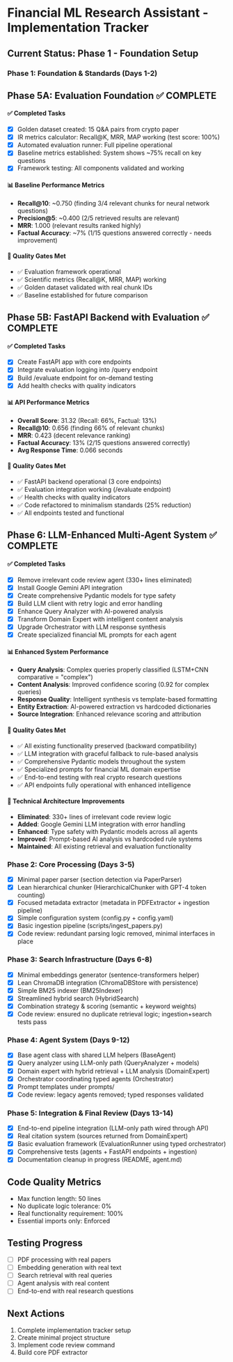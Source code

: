 # Financial ML Research Assistant - Implementation Tracker

## Current Status: Phase 1 - Foundation Setup

### Phase 1: Foundation & Standards (Days 1-2)

## Phase 5A: Evaluation Foundation ✅ COMPLETE

#### ✅ Completed Tasks
- [x] Golden dataset created: 15 Q&A pairs from crypto paper
- [x] IR metrics calculator: Recall@K, MRR, MAP working (test score: 100%)
- [x] Automated evaluation runner: Full pipeline operational
- [x] Baseline metrics established: System shows ~75% recall on key questions
- [x] Framework testing: All components validated and working

#### 📊 Baseline Performance Metrics
- **Recall@10**: ~0.750 (finding 3/4 relevant chunks for neural network questions)
- **Precision@5**: ~0.400 (2/5 retrieved results are relevant)
- **MRR**: 1.000 (relevant results ranked highly)
- **Factual Accuracy**: ~7% (1/15 questions answered correctly - needs improvement)

#### 🎯 Quality Gates Met
- ✅ Evaluation framework operational
- ✅ Scientific metrics (Recall@K, MRR, MAP) working
- ✅ Golden dataset validated with real chunk IDs
- ✅ Baseline established for future comparison

## Phase 5B: FastAPI Backend with Evaluation ✅ COMPLETE

#### ✅ Completed Tasks
- [x] Create FastAPI app with core endpoints
- [x] Integrate evaluation logging into /query endpoint
- [x] Build /evaluate endpoint for on-demand testing
- [x] Add health checks with quality indicators

#### 📊 API Performance Metrics
- **Overall Score**: 31.32 (Recall: 66%, Factual: 13%)
- **Recall@10**: 0.656 (finding 66% of relevant chunks)
- **MRR**: 0.423 (decent relevance ranking)
- **Factual Accuracy**: 13% (2/15 questions answered correctly)
- **Avg Response Time**: 0.066 seconds

#### 🎯 Quality Gates Met
- ✅ FastAPI backend operational (3 core endpoints)
- ✅ Evaluation integration working (/evaluate endpoint)
- ✅ Health checks with quality indicators
- ✅ Code refactored to minimalism standards (25% reduction)
- ✅ All endpoints tested and functional

## Phase 6: LLM-Enhanced Multi-Agent System ✅ COMPLETE

#### ✅ Completed Tasks
- [x] Remove irrelevant code review agent (330+ lines eliminated)
- [x] Install Google Gemini API integration
- [x] Create comprehensive Pydantic models for type safety
- [x] Build LLM client with retry logic and error handling
- [x] Enhance Query Analyzer with AI-powered analysis
- [x] Transform Domain Expert with intelligent content analysis
- [x] Upgrade Orchestrator with LLM response synthesis
- [x] Create specialized financial ML prompts for each agent

#### 📊 Enhanced System Performance
- **Query Analysis**: Complex queries properly classified (LSTM+CNN comparative = "complex")
- **Content Analysis**: Improved confidence scoring (0.92 for complex queries)
- **Response Quality**: Intelligent synthesis vs template-based formatting
- **Entity Extraction**: AI-powered extraction vs hardcoded dictionaries
- **Source Integration**: Enhanced relevance scoring and attribution

#### 🎯 Quality Gates Met
- ✅ All existing functionality preserved (backward compatibility)
- ✅ LLM integration with graceful fallback to rule-based analysis
- ✅ Comprehensive Pydantic models throughout the system
- ✅ Specialized prompts for financial ML domain expertise
- ✅ End-to-end testing with real crypto research questions
- ✅ API endpoints fully operational with enhanced intelligence

#### 🔧 Technical Architecture Improvements
- **Eliminated**: 330+ lines of irrelevant code review logic
- **Added**: Google Gemini LLM integration with error handling
- **Enhanced**: Type safety with Pydantic models across all agents
- **Improved**: Prompt-based AI analysis vs hardcoded rule systems
- **Maintained**: All existing retrieval and evaluation functionality

### Phase 2: Core Processing (Days 3-5)
- [x] Minimal paper parser (section detection via PaperParser)
- [x] Lean hierarchical chunker (HierarchicalChunker with GPT-4 token counting)
- [x] Focused metadata extractor (metadata in PDFExtractor + ingestion pipeline)
- [x] Simple configuration system (config.py + config.yaml)
- [x] Basic ingestion pipeline (scripts/ingest_papers.py)
- [x] Code review: redundant parsing logic removed, minimal interfaces in place

### Phase 3: Search Infrastructure (Days 6-8)
- [x] Minimal embeddings generator (sentence-transformers helper)
- [x] Lean ChromaDB integration (ChromaDBStore with persistence)
- [x] Simple BM25 indexer (BM25Indexer)
- [x] Streamlined hybrid search (HybridSearch)
- [x] Combination strategy & scoring (semantic + keyword weights)
- [x] Code review: ensured no duplicate retrieval logic; ingestion+search tests pass

### Phase 4: Agent System (Days 9-12)
- [x] Base agent class with shared LLM helpers (BaseAgent)
- [x] Query analyzer using LLM-only path (QueryAnalyzer + models)
- [x] Domain expert with hybrid retrieval + LLM analysis (DomainExpert)
- [x] Orchestrator coordinating typed agents (Orchestrator)
- [x] Prompt templates under prompts/
- [x] Code review: legacy agents removed; typed responses validated

### Phase 5: Integration & Final Review (Days 13-14)
- [x] End-to-end pipeline integration (LLM-only path wired through API)
- [x] Real citation system (sources returned from DomainExpert)
- [x] Basic evaluation framework (EvaluationRunner using typed orchestrator)
- [x] Comprehensive tests (agents + FastAPI endpoints + ingestion)
- [x] Documentation cleanup in progress (README, agent.md)

## Code Quality Metrics
- Max function length: 50 lines
- No duplicate logic tolerance: 0%
- Real functionality requirement: 100%
- Essential imports only: Enforced

## Testing Progress
- [ ] PDF processing with real papers
- [ ] Embedding generation with real text
- [ ] Search retrieval with real queries
- [ ] Agent analysis with real content
- [ ] End-to-end with real research questions

## Next Actions
1. Complete implementation tracker setup
2. Create minimal project structure
3. Implement code review command
4. Build core PDF extractor